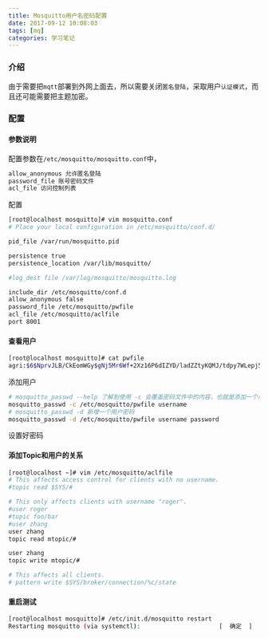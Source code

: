 ```yaml
---
title: Mosquitto用户名密码配置
date: 2017-09-12 10:08:03
tags: [mq]
categories: 学习笔记
---
```



### 介绍
由于需要把`mqtt`部署到外网上面去，所以需要关闭`匿名登陆`，采取用户`认证模式`，而且还可能需要把主题加密。

<!--more-->
### 配置
#### 参数说明 
配置参数在`/etc/mosquitto/mosquitto.conf`中，

```bash
allow_anonymous 允许匿名登陆
password_file 账号密码文件
acl_file 访问控制列表
```

配置
```bash
[root@localhost mosquitto]# vim mosquitto.conf           
# Place your local configuration in /etc/mosquitto/conf.d/

pid_file /var/run/mosquitto.pid

persistence true
persistence_location /var/lib/mosquitto/

#log_dest file /var/log/mosquitto/mosquitto.log

include_dir /etc/mosquitto/conf.d
allow_anonymous false
password_file /etc/mosquitto/pwfile
acl_file /etc/mosquitto/aclfile
port 8001
```

#### 查看用户
```bash
[root@localhost mosquitto]# cat pwfile                   
agri:$6$NprvJLB/CkEomWGy$gNj5Mr6Wf+2Xz16P6dIZYD/ladZZtyKQMJ/tdpy7WLepj5akpPB+hF8zolrNd5IacbsAxXDWX1vS5I9Pj4fnCA==
```
添加用户
```bash
# mosquitto_passwd --help 了解到使用 -c 会覆盖密码文件中的内容，也就是添加一个用户后会覆盖以前的账户信息
mosquitto_passwd -c /etc/mosquitto/pwfile username
# mosquitto_passwd -d 新增一个用户密码
mosquitto_passwd -d /etc/mosquitto/pwfile username password
```
设置好密码

#### 添加Topic和用户的关系
```bash
[root@localhost ~]# vim /etc/mosquitto/aclfile
# This affects access control for clients with no username.
#topic read $SYS/#

# This only affects clients with username "roger".
#user roger
#topic foo/bar
#user zhang
user zhang
topic read mtopic/#

user zhang
topic write mtopic/#

# This affects all clients.
# pattern write $SYS/broker/connection/%c/state
```

#### 重启测试
```bash
[root@localhost mosquitto]# /etc/init.d/mosquitto restart
Restarting mosquitto (via systemctl):                      [  确定  ]
```
